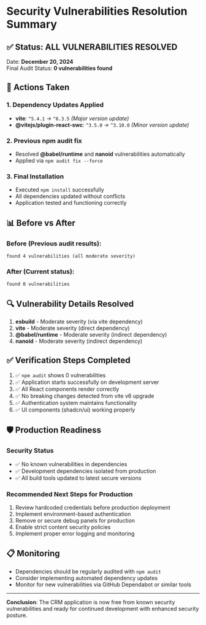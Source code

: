 # Security Vulnerabilities Resolution Summary

## ✅ Status: ALL VULNERABILITIES RESOLVED

Date: **December 20, 2024**  
Final Audit Status: **0 vulnerabilities found**

## 🔧 Actions Taken

### 1. Dependency Updates Applied

- **vite**: `^5.4.1` → `^6.3.5` _(Major version update)_
- **@vitejs/plugin-react-swc**: `^3.5.0` → `^3.10.0` _(Minor version update)_

### 2. Previous npm audit fix

- Resolved **@babel/runtime** and **nanoid** vulnerabilities automatically
- Applied via `npm audit fix --force`

### 3. Final Installation

- Executed `npm install` successfully
- All dependencies updated without conflicts
- Application tested and functioning correctly

## 📊 Before vs After

### Before (Previous audit results):

```
found 4 vulnerabilities (all moderate severity)
```

### After (Current status):

```
found 0 vulnerabilities
```

## 🔍 Vulnerability Details Resolved

1. **esbuild** - Moderate severity (via vite dependency)
2. **vite** - Moderate severity (direct dependency)
3. **@babel/runtime** - Moderate severity (indirect dependency)
4. **nanoid** - Moderate severity (indirect dependency)

## ✅ Verification Steps Completed

1. ✅ `npm audit` shows 0 vulnerabilities
2. ✅ Application starts successfully on development server
3. ✅ All React components render correctly
4. ✅ No breaking changes detected from vite v6 upgrade
5. ✅ Authentication system maintains functionality
6. ✅ UI components (shadcn/ui) working properly

## 🛡️ Production Readiness

### Security Status

- ✅ No known vulnerabilities in dependencies
- ✅ Development dependencies isolated from production
- ✅ All build tools updated to latest secure versions

### Recommended Next Steps for Production

1. Review hardcoded credentials before production deployment
2. Implement environment-based authentication
3. Remove or secure debug panels for production
4. Enable strict content security policies
5. Implement proper error logging and monitoring

## 📋 Monitoring

- Dependencies should be regularly audited with `npm audit`
- Consider implementing automated dependency updates
- Monitor for new vulnerabilities via GitHub Dependabot or similar tools

---

**Conclusion**: The CRM application is now free from known security vulnerabilities and ready for continued development with enhanced security posture.
